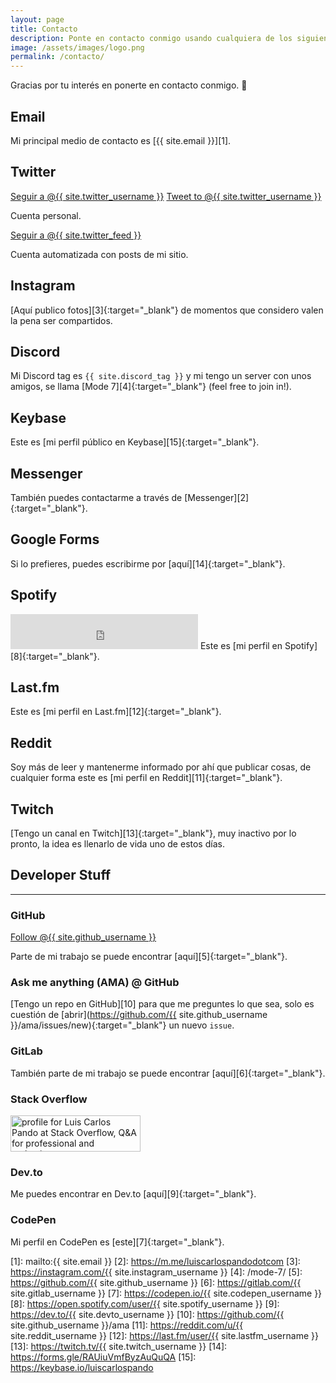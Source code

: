 ```yaml
---
layout: page
title: Contacto
description: Ponte en contacto conmigo usando cualquiera de los siguientes métodos.
image: /assets/images/logo.png
permalink: /contacto/
---
```


<p class="text-center">Gracias por tu interés en ponerte en contacto conmigo. 🥰</p>

## <i class="fas fa-envelope"></i> Email
Mi principal medio de contacto es [{{ site.email }}][1].

## <i class="fab fa-twitter"></i> Twitter
<div class="twitter-btns">
<a href="https://twitter.com/{{ site.twitter_username }}" class="twitter-follow-button" data-show-count="false" data-lang="es">Seguir a @{{ site.twitter_username }}</a>
<a href="https://twitter.com/intent/tweet?screen_name={{ site.twitter_username }}" class="twitter-mention-button" data-lang="es" data-related="{{ site.twitter_username }},{{ site.twitter_feed }}">Tweet to @{{ site.twitter_username }}</a>
</div>

Cuenta personal.

<div class="twitter-btns">
<a href="https://twitter.com/{{ site.twitter_feed }}" class="twitter-follow-button" data-show-count="false" data-lang="es">Seguir a @{{ site.twitter_feed }}</a>
</div>

Cuenta automatizada con posts de mi sitio.

## <i class="fab fa-instagram"></i> Instagram
[Aquí publico fotos][3]{:target="_blank"} de momentos que considero valen la pena ser compartidos.

## <i class="fab fa-discord"></i> Discord
Mi Discord tag es <code>{{ site.discord_tag }}</code> y mi tengo un server con unos amigos, se llama [Mode 7][4]{:target="_blank"} (feel free to join in!).

## <i class="fab fa-keybase"></i> Keybase
Este es [mi perfil público en Keybase][15]{:target="_blank"}.

## <i class="fab fa-facebook-messenger"></i> Messenger
También puedes contactarme a través de [Messenger][2]{:target="_blank"}.

## <i class="fab fa-google"></i> Google Forms
Si lo prefieres, puedes escribirme por [aquí][14]{:target="_blank"}.

## <i class="fab fa-spotify"></i> Spotify
<iframe src="https://open.spotify.com/follow/1/?uri=spotify:user:1269830478&size=detail&theme=dark&show-count=0" width="300" height="56" scrolling="no" frameborder="0" style="border:none; overflow:hidden;" allowtransparency="true"></iframe>
Este es [mi perfil en Spotify][8]{:target="_blank"}.

## <i class="fab fa-lastfm"></i> Last.fm
Este es [mi perfil en Last.fm][12]{:target="_blank"}.

## <i class="fab fa-reddit"></i> Reddit
Soy más de leer y mantenerme informado por ahí que publicar cosas, de cualquier forma este es [mi perfil en Reddit][11]{:target="_blank"}.

## <i class="fab fa-twitch"></i> Twitch
[Tengo un canal en Twitch][13]{:target="_blank"}, muy inactivo por lo pronto, la idea es llenarlo de vida uno de estos días.

## <i class="fas fa-code"></i> Developer Stuff

---

### <i class="fab fa-github"></i> GitHub
<a class="github-button" href="https://github.com/{{ site.github_username }}" aria-label="Follow @{{ site.github_username }} on GitHub">Follow @{{ site.github_username }}</a>

Parte de mi trabajo se puede encontrar [aquí][5]{:target="_blank"}.

### <i class="fas fa-code-branch"></i> Ask me anything (AMA) @ GitHub
[Tengo un repo en GitHub][10] para que me preguntes lo que sea, solo es cuestión de [abrir](https://github.com/{{ site.github_username }}/ama/issues/new){:target="_blank"} un nuevo `issue`.

### <i class="fab fa-gitlab"></i> GitLab
También parte de mi trabajo se puede encontrar [aquí][6]{:target="_blank"}.

### <i class="fab fa-stack-overflow"></i> Stack Overflow
<a href="https://stackoverflow.com/users/2197860/luis-carlos-pando" target="_blank">
    <img src="https://stackoverflow.com/users/flair/2197860.png?theme=dark" width="208" height="58" alt="profile for Luis Carlos Pando at Stack Overflow, Q&amp;A for professional and enthusiast programmers" title="profile for Luis Carlos Pando at Stack Overflow, Q&amp;A for professional and enthusiast programmers">
</a>

### <i class="fab fa-dev"></i> Dev.to
Me puedes encontrar en Dev.to [aquí][9]{:target="_blank"}.

### <i class="fab fa-codepen"></i> CodePen
Mi perfil en CodePen es [este][7]{:target="_blank"}.


[1]: mailto:{{ site.email }}
[2]: https://m.me/luiscarlospandodotcom
[3]: https://instagram.com/{{ site.instagram_username }}
[4]: /mode-7/
[5]: https://github.com/{{ site.github_username }}
[6]: https://gitlab.com/{{ site.gitlab_username }}
[7]: https://codepen.io/{{ site.codepen_username }}
[8]: https://open.spotify.com/user/{{ site.spotify_username }}
[9]: https://dev.to/{{ site.devto_username }}
[10]: https://github.com/{{ site.github_username }}/ama
[11]: https://reddit.com/u/{{ site.reddit_username }}
[12]: https://last.fm/user/{{ site.lastfm_username }}
[13]: https://twitch.tv/{{ site.twitch_username }}
[14]: https://forms.gle/RAUiuVmfByzAuQuQA
[15]: https://keybase.io/luiscarlospando